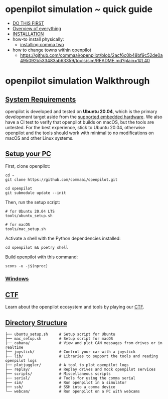 


# openpilot simulation ~ quick guide 
- [DO THIS FIRST ](https://github.com/commaai/openpilot/wiki/CARLA)
- [Overview of everything ](https://github.com/commaai/openpilot/blob/master/tools/sim/README.md)
- [INSTALLATION](https://github.com/commaai/openpilot/blob/master/tools/README.md)
- how-to install physically:
	- [installing comma two](https://www.youtube.com/watch?v=PyGCaiQc-C8)
- how to change towns within openpilot
	- https://github.com/commaai/openpilot/blob/2acf6c0b48bf9c52de0a495092b533483ab63359/tools/sim/README.md?plain=1#L40





# openpilot simulation Walkthrough 
## [System Requirements](https://github.com/commaai/openpilot/blob/master/tools/README.md#system-requirements)

openpilot is developed and tested on **Ubuntu 20.04**, which is the primary development target aside from the [supported embedded hardware](https://github.com/commaai/openpilot#running-on-pc). We also have a CI test to verify that openpilot builds on macOS, but the tools are untested. For the best experience, stick to Ubuntu 20.04, otherwise openpilot and the tools should work with minimal to no modifications on macOS and other Linux systems.

## [Setup your PC](https://github.com/commaai/openpilot/blob/master/tools/README.md#setup-your-pc)

First, clone openpilot:

```shell
cd ~
git clone https://github.com/commaai/openpilot.git

cd openpilot
git submodule update --init
```

Then, run the setup script:

```shell
# for Ubuntu 20.04 LTS
tools/ubuntu_setup.sh

# for macOS
tools/mac_setup.sh
```

Activate a shell with the Python dependencies installed:

```shell
cd openpilot && poetry shell
```

Build openpilot with this command:

```shell
scons -u -j$(nproc)
```

### [Windows](https://github.com/commaai/openpilot/blob/master/tools/README.md#windows)

## [CTF](https://github.com/commaai/openpilot/blob/master/tools/README.md#ctf)
Learn about the openpilot ecosystem and tools by playing our [CTF](https://github.com/commaai/openpilot/blob/master/tools/CTF.md).
## [Directory Structure](https://github.com/commaai/openpilot/blob/master/tools/README.md#directory-structure)

```
├── ubuntu_setup.sh     # Setup script for Ubuntu
├── mac_setup.sh        # Setup script for macOS
├── cabana/             # View and plot CAN messages from drives or in realtime
├── joystick/           # Control your car with a joystick
├── lib/                # Libraries to support the tools and reading openpilot logs
├── plotjuggler/        # A tool to plot openpilot logs
├── replay/             # Replay drives and mock openpilot services
├── scripts/            # Miscellaneous scripts
├── serial/             # Tools for using the comma serial
├── sim/                # Run openpilot in a simulator
├── ssh/                # SSH into a comma device
└── webcam/             # Run openpilot on a PC with webcams
```





